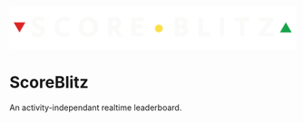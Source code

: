 [![Logo](./logo.svg)](https://github.com/youssef-attai/score-blitz)

# ScoreBlitz

An activity-independant realtime leaderboard.
